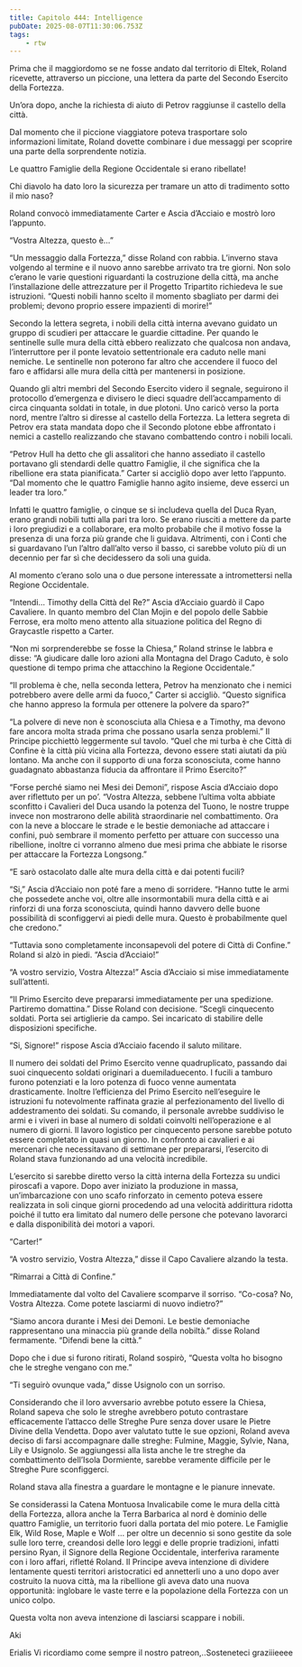 ```yaml
---
title: Capitolo 444: Intelligence
pubDate: 2025-08-07T11:30:06.753Z
tags:
    - rtw
---
```







Prima che il maggiordomo se ne fosse andato dal territorio di Eltek, Roland ricevette, attraverso un piccione, una lettera da parte del Secondo Esercito della Fortezza.


Un’ora dopo, anche la richiesta di aiuto di Petrov raggiunse il castello della città.


Dal momento che il piccione viaggiatore poteva trasportare solo informazioni limitate, Roland dovette combinare i due messaggi per scoprire una parte della sorprendente notizia.


Le quattro Famiglie della Regione Occidentale si erano ribellate!


Chi diavolo ha dato loro la sicurezza per tramare un atto di tradimento sotto il mio naso?


Roland convocò immediatamente Carter e Ascia d’Acciaio e mostrò loro l’appunto.


“Vostra Altezza, questo è…”


“Un messaggio dalla Fortezza,” disse Roland con rabbia. L’inverno stava volgendo al termine e il nuovo anno sarebbe arrivato tra tre giorni. Non solo c’erano le varie questioni riguardanti la costruzione della città, ma anche l’installazione delle attrezzature per il Progetto Tripartito richiedeva le sue istruzioni. “Questi nobili hanno scelto il momento sbagliato per darmi dei problemi; devono proprio essere impazienti di morire!”


Secondo la lettera segreta, i nobili della città interna avevano guidato un gruppo di scudieri per attaccare le guardie cittadine. Per quando le sentinelle sulle mura della città ebbero realizzato che qualcosa non andava, l’interruttore per il ponte levatoio settentrionale era caduto nelle mani nemiche. Le sentinelle non poterono far altro che accendere il fuoco del faro e affidarsi alle mura della città per mantenersi in posizione.


Quando gli altri membri del Secondo Esercito videro il segnale, seguirono il protocollo d’emergenza e divisero le dieci squadre dell’accampamento di circa cinquanta soldati in totale, in due plotoni. Uno caricò verso la porta nord, mentre l’altro si diresse al castello della Fortezza.  La lettera segreta di Petrov era stata mandata dopo che il Secondo plotone ebbe affrontato i nemici a castello realizzando che stavano combattendo contro i nobili locali.


“Petrov Hull ha detto che gli assalitori che hanno assediato il castello portavano gli stendardi delle quattro Famiglie, il che significa che la ribellione era stata pianificata.” Carter si accigliò dopo aver letto l’appunto. “Dal momento che le quattro Famiglie hanno agito insieme, deve esserci un leader tra loro.”


Infatti le quattro famiglie, o cinque se si includeva quella del Duca Ryan, erano grandi nobili tutti alla pari tra loro. Se erano riusciti a mettere da parte i loro pregiudizi e a collaborare, era molto probabile che il motivo fosse la presenza di una forza più grande che li guidava. Altrimenti, con i Conti che si guardavano l’un l’altro dall’alto verso il basso, ci sarebbe voluto più di un decennio per far sì che decidessero da soli una guida.


Al momento c’erano solo una o due persone interessate a intromettersi nella Regione Occidentale.


“Intendi… Timothy della Città del Re?” Ascia d’Acciaio guardò il Capo Cavaliere. In quanto membro del Clan Mojin e del popolo delle Sabbie Ferrose, era molto meno attento alla situazione politica del Regno di Graycastle rispetto a Carter.


“Non mi sorprenderebbe se fosse la Chiesa,” Roland strinse le labbra e disse: “A giudicare dalle loro azioni alla Montagna del Drago Caduto, è solo questione di tempo prima che attacchino la Regione Occidentale.”


“Il problema è che, nella seconda lettera, Petrov ha menzionato che i nemici potrebbero avere delle armi da fuoco,” Carter si accigliò. “Questo significa che hanno appreso la formula per ottenere la polvere da sparo?”


“La polvere di neve non è sconosciuta alla Chiesa e a Timothy, ma devono fare ancora molta strada prima che possano usarla senza problemi.” Il Principe picchiettò leggermente sul tavolo. “Quel che mi turba è che Città di Confine è la città più vicina alla Fortezza, devono essere stati aiutati da più lontano. Ma anche con il supporto di una forza sconosciuta, come hanno guadagnato abbastanza fiducia da affrontare il Primo Esercito?”


“Forse perché siamo nei Mesi dei Demoni”, rispose Ascia d’Acciaio dopo aver riflettuto per un po’. “Vostra Altezza, sebbene l’ultima volta abbiate sconfitto i Cavalieri del Duca usando la potenza del Tuono, le nostre truppe invece non mostrarono delle abilità straordinarie nel combattimento. Ora con la neve a bloccare le strade e le bestie demoniache ad attaccare i confini, può sembrare il momento perfetto per attuare con successo una ribellione, inoltre ci vorranno almeno due mesi prima che abbiate le risorse per attaccare la Fortezza Longsong.”


“E sarò ostacolato dalle alte mura della città e dai potenti fucili?


“Si,” Ascia d’Acciaio non poté fare a meno di sorridere. “Hanno tutte le armi che possedete anche voi, oltre alle insormontabili mura della città e ai rinforzi di una forza sconosciuta, quindi hanno davvero delle buone possibilità di sconfiggervi ai piedi delle mura. Questo è probabilmente quel che credono.”


“Tuttavia sono completamente inconsapevoli del potere di Città di Confine.” Roland si alzò in piedi. “Ascia d’Acciaio!”


“A vostro servizio, Vostra Altezza!” Ascia d’Acciaio si mise immediatamente sull’attenti.


“Il Primo Esercito deve prepararsi immediatamente per una spedizione. Partiremo domattina.” Disse Roland con decisione. “Scegli cinquecento soldati. Porta sei artiglierie da campo. Sei incaricato di stabilire delle disposizioni specifiche.


“Si, Signore!” rispose Ascia d’Acciaio facendo il saluto militare.


Il numero dei soldati del Primo Esercito venne quadruplicato, passando dai suoi cinquecento soldati originari a duemiladuecento. I fucili a tamburo furono potenziati e la loro potenza di fuoco venne aumentata drasticamente. Inoltre l’efficienza del Primo Esercito nell’eseguire le istruzioni fu notevolmente raffinata grazie al perfezionamento del livello di addestramento dei soldati. Su comando, il personale avrebbe suddiviso le armi e i viveri in base al numero di soldati coinvolti nell’operazione e al numero di giorni. Il lavoro logistico per cinquecento persone sarebbe potuto essere completato in quasi un giorno. In confronto ai cavalieri e ai mercenari che necessitavano di settimane per prepararsi, l’esercito di Roland stava funzionando ad una velocità incredibile.


L’esercito si sarebbe diretto verso la città interna della Fortezza su undici piroscafi a vapore. Dopo aver iniziato la produzione in massa, un’imbarcazione con uno scafo rinforzato in cemento poteva essere realizzata in soli cinque giorni procedendo ad una velocità addirittura ridotta poiché il tutto era limitato dal numero delle persone che potevano lavorarci e dalla disponibilità dei motori a vapori.


“Carter!”


“A vostro servizio, Vostra Altezza,” disse il Capo Cavaliere alzando la testa.


“Rimarrai a Città di Confine.”


Immediatamente dal volto del Cavaliere scomparve il sorriso. “Co-cosa? No, Vostra Altezza. Come potete lasciarmi di nuovo indietro?”


“Siamo ancora durante i Mesi dei Demoni. Le bestie demoniache rappresentano una minaccia più grande della nobiltà.” disse Roland fermamente. “Difendi bene la città.”


Dopo che i due si furono ritirati, Roland sospirò, “Questa volta ho bisogno che le streghe vengano con me.”


“Ti seguirò ovunque vada,” disse Usignolo con un sorriso.


Considerando che il loro avversario avrebbe potuto essere la Chiesa, Roland sapeva che solo le streghe avrebbero potuto contrastare efficacemente l’attacco delle Streghe Pure senza dover usare le Pietre Divine della Vendetta. Dopo aver valutato tutte le sue opzioni, Roland aveva deciso di farsi accompagnare dalle streghe: Fulmine, Maggie, Sylvie, Nana, Lily e Usignolo. Se aggiungessi alla lista anche le tre streghe da combattimento dell’Isola Dormiente, sarebbe veramente difficile per le Streghe Pure sconfiggerci.


Roland stava alla finestra a guardare le montagne e le pianure innevate.


Se considerassi la Catena Montuosa Invalicabile come le mura della città della Fortezza, allora anche la Terra Barbarica al nord è dominio delle quattro Famiglie, un territorio fuori dalla portata del mio potere. Le Famiglie Elk, Wild Rose, Maple e Wolf … per oltre un decennio si sono gestite da sole sulle loro terre, creandosi delle loro leggi e delle proprie tradizioni, infatti persino Ryan, il Signore della Regione Occidentale, interferiva raramente con i loro affari, rifletté Roland. Il Principe aveva intenzione di dividere lentamente questi territori aristocratici ed annetterli uno a uno dopo aver costruito la nuova città, ma la ribellione gli aveva dato una nuova opportunità: inglobare le vaste terre e la popolazione della Fortezza con un unico colpo.


Questa volta non aveva intenzione di lasciarsi scappare i nobili.






Aki






 Erialis Vi ricordiamo come sempre il nostro patreon,..Sosteneteci graziiieeee 




                                


                                



